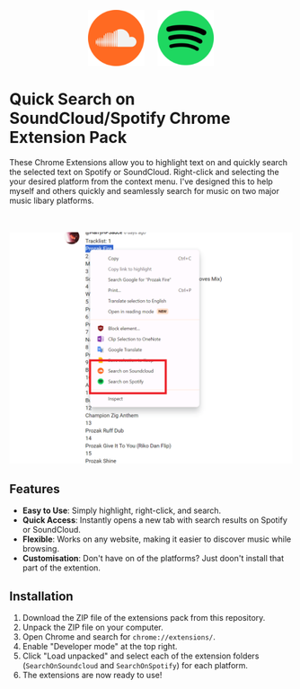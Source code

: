 <p align="center">
  <img src="SearchOnSoundcloud/images/soundcloud-128px.png" width="100" style="padding-right: 10px;" />
  <img src="SearchOnSpotify/images/spotify-128px.png" width="100" style="padding-left: 10px;" />
</p>

# Quick Search on SoundCloud/Spotify Chrome Extension Pack

These Chrome Extensions allow you to highlight text on and quickly search the selected text on Spotify or SoundCloud. 
Right-click and selecting the your desired platform from the context menu. 
I've designed this to help myself and others quickly and seamlessly search for music on two major music libary platforms.

<p align="center">
  <br><br>
  <img src="screenshot.png" alt="Quick Search Extension in Action" width="600" />
</p>

## Features

- **Easy to Use**: Simply highlight, right-click, and search.
- **Quick Access**: Instantly opens a new tab with search results on Spotify or SoundCloud.
- **Flexible**: Works on any website, making it easier to discover music while browsing.
- **Customisation**: Don't have on of the platforms? Just doon't install that part of the extention.

## Installation

1. Download the ZIP file of the extensions pack from this repository.
2. Unpack the ZIP file on your computer.
3. Open Chrome and search for `chrome://extensions/`.
4. Enable "Developer mode" at the top right.
5. Click "Load unpacked" and select each of the extension folders (`SearchOnSoundcloud` and `SearchOnSpotify`) for each platform.
7. The extensions are now ready to use!
